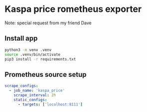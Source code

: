 
# Kaspa price rometheus exporter
Note: special request from my friend Dave

## Install app

```bash
python3 -m venv .venv
source .venv/bin/activate
pip3 install -r requirements.txt
```

## Prometheus source setup

```yaml
scrape_configs:
  - job_name: 'kaspa_price'
    scrape_interval: 2h
    static_configs:
      - targets: ['localhost:8111']
```